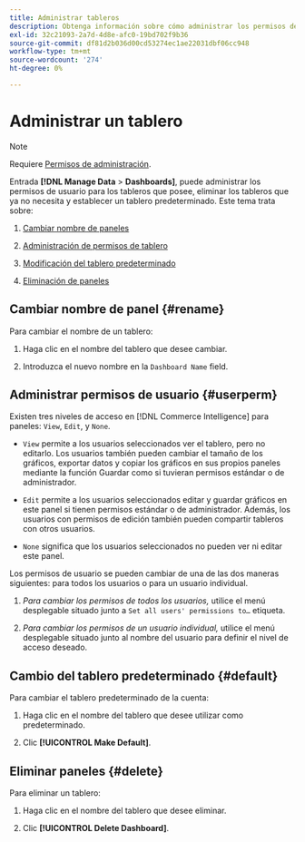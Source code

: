 ```yaml
---
title: Administrar tableros
description: Obtenga información sobre cómo administrar los permisos de usuario para los paneles que posee, eliminar los que ya no necesita y establecer un panel predeterminado.
exl-id: 32c21093-2a7d-4d8e-afc0-19bd702f9b36
source-git-commit: df81d2b036d00cd53274ec1ae22031dbf06cc948
workflow-type: tm+mt
source-wordcount: '274'
ht-degree: 0%

---
```


# Administrar un tablero

>[!NOTE]
>
>Requiere [Permisos de administración](../../administrator/user-management/user-management.md).

Entrada **[!DNL Manage Data** > **Dashboards]**, puede administrar los permisos de usuario para los tableros que posee, eliminar los tableros que ya no necesita y establecer un tablero predeterminado. Este tema trata sobre:

1. [Cambiar nombre de paneles](#rename)

1. [Administración de permisos de tablero](#userperm)

1. [Modificación del tablero predeterminado](#default)

1. [Eliminación de paneles](#delete)

## Cambiar nombre de panel {#rename}

Para cambiar el nombre de un tablero:

1. Haga clic en el nombre del tablero que desee cambiar.

2. Introduzca el nuevo nombre en la `Dashboard Name` field.

## Administrar permisos de usuario {#userperm}

Existen tres niveles de acceso en [!DNL Commerce Intelligence] para paneles: `View`, `Edit`, y `None`.

* `View` permite a los usuarios seleccionados ver el tablero, pero no editarlo. Los usuarios también pueden cambiar el tamaño de los gráficos, exportar datos y copiar los gráficos en sus propios paneles mediante la función Guardar como si tuvieran permisos estándar o de administrador.

* `Edit` permite a los usuarios seleccionados editar y guardar gráficos en este panel si tienen permisos estándar o de administrador. Además, los usuarios con permisos de edición también pueden compartir tableros con otros usuarios.

* `None` significa que los usuarios seleccionados no pueden ver ni editar este panel.

Los permisos de usuario se pueden cambiar de una de las dos maneras siguientes: para todos los usuarios o para un usuario individual.

1. *Para cambiar los permisos de todos los usuarios,* utilice el menú desplegable situado junto a `Set all users' permissions to…` etiqueta.

1. *Para cambiar los permisos de un usuario individual,* utilice el menú desplegable situado junto al nombre del usuario para definir el nivel de acceso deseado.

## Cambio del tablero predeterminado {#default}

Para cambiar el tablero predeterminado de la cuenta:

1. Haga clic en el nombre del tablero que desee utilizar como predeterminado.

1. Clic **[!UICONTROL Make Default]**.

## Eliminar paneles {#delete}

Para eliminar un tablero:

1. Haga clic en el nombre del tablero que desee eliminar.

1. Clic **[!UICONTROL Delete Dashboard]**.
